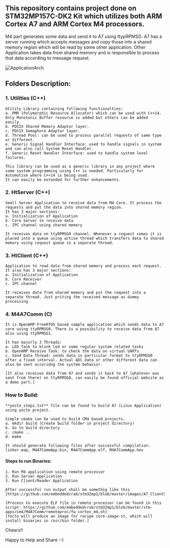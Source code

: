 ## This repository contains project done on STM32MP157C-DK2 Kit which utilizes both ARM Cortex A7 and ARM Cortex M4 processors.

M4 part generates some data and send it to A7 using ttypRPMSG.
A7 has a server running which accepts messages and copy those into a shared memory region which will be read by some other application.
Other Application takes data from shared memory and is responsible to process that data according to message request.


![ApplicationArch](https://user-images.githubusercontent.com/24417311/229630564-0032a8f7-bc8c-44df-8fd2-dc4b43717483.png)


## Folders Description:

### 1. Utilities (C++)
	Utility Library containing following functionalties:
	a. PMR (Polymorphic Resource Allocator) which can be used with C++14. Only Monotonic Buffer resource is added but others can be added easily.
	b. POSIX Shared Memory Adaptor layer.
	c. POSIX Semaphore Adaptor layer.
	d. Thread Pool: can be used to process parallel requests of same type or different.
	e. Generic Signal Handler Interface: used to handle signals in system and can also call System Reset Handler.
	f. Generic Reset Handler Interface: used to handle system level failures.

	This library can be used as a generic library in any project where some system programming using C++ is needed. Particularly for Automotive where C++14 is being used.
	It can easily be extended for further enhancements.



### 2. HtServer (C++)
	Small Server Application to receive data from M4 Core. It process the requests and put the data into shared memory region.
	It has 3 major sections:
	a. Initialization of Application
	b. Core Server to receive data
	c. IPC channel using shared memory

	It receives data on ttyRPMSG0 channel. Whenever a request comes it is placed into a queue using active thread which transfers data to shared memory using request queue in a separate thread.



### 3. HtClient (C++)
	Application to read data from shared memory and process each request.
	It also has 3 major sections:
	a. Initialization of Application
	b. Core Receiver
	c. IPC channel

	It receives data from shared memory and put the request into a separate thread. Just priting the received message as dummy processing.



### 4. M4A7Comm (C)
	It is OpenAMP-FreeRTOS based sample application which sends data to A7 core using ttyRPMSG0. There is a possibility to receive data from A7 also using ttyRPMSG1.

	It has majorly 3 Threads:
	a. LED Task to blink led or some regular system related tasks
	b. OpenAMP Receive Task: to check the data on virtual UARTs
	c. Send Data Thread: sends data in particular format to ttyRPMSG0 after a fixed interval. Actual ADC data or other different data can also be sent accoridng the system behavior.

	[It also receives data from A7 and sends it back to A7 (whatever was sent from there) on ttyRPMSG0, can easily be found official website as a demo part.]



### How to Build:

	**yocto_steps.txt** file can be found to build A7 (Linux Application) using yocto project.

	Simple cmake can be used to build CM4 based projects.
	a. mkdir build (Create build folder in project directory)
	b. Go to build directory
	c. cmake ..
	d. make

	It should generate following files after successful compilation:
	linker.map, M4A7CommApp.bin, M4A7CommApp.elf, M4A7CommApp.hex

#### Steps to run Binaries:
	1. Run M4 application using remote processor
	2. Run Server Application
	3. Run Client/Reader Application
	
	After successful run output shall be somethig like this [https://github.com/embeddedcrab/stm32mp1/blob/master/images/A7_ClientServerComm_M4Internally.png]

	[Process to execute ELF file in remote processor can be found in this script: https://github.com/embeddedcrab/stm32mp1/blob/master/stm-apps/cm4/M4A7Comm/remoteproc/fw_cortex_m4.sh]
	[Yocto will produce an image for recipe core-image-st, which will install binaries in /usr/bin folder.]
	



Cheers!!

Happy to Help and Share :-)
